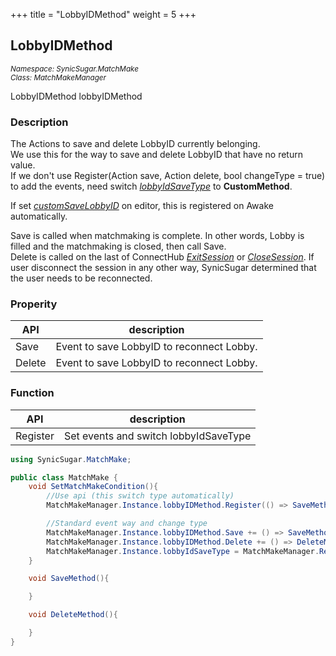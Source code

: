 +++
title = "LobbyIDMethod"
weight = 5
+++
## LobbyIDMethod
<small>*Namespace: SynicSugar.MatchMake* <br>
*Class: MatchMakeManager* </small>

LobbyIDMethod lobbyIDMethod


### Description
The Actions to save and delete LobbyID currently belonging.<br>
We use this for the way to save and delete LobbyID that have no return value.<br>
If we don't use Register(Action save, Action delete, bool changeType = true) to add the events, need switch *[lobbyIdSaveType](../MatchMakeManager/lobbyidsavetype)* to **CustomMethod**.

If set *[customSaveLobbyID](../MatchMakeManager/customsavelobbyid)* on editor, this is registered on Awake automatically.

Save is called when matchmaking is complete. In other words, Lobby is filled and the matchmaking is closed, then call Save.<br>
Delete is called on the last of ConnectHub *[ExitSession](../../SynicSugar.P2P/ConnectHub/exitsession)* or *[CloseSession](../../SynicSugar.P2P/ConnectHub/exitsession)*. If user disconnect the session in any other way, SynicSugar determined that the user needs to be reconnected.


### Properity
| API | description |
|---|---|
| Save | Event to save LobbyID to reconnect Lobby. |
| Delete | Event to save LobbyID to reconnect Lobby. |


### Function
| API | description |
|---|---|
| Register | Set events and switch lobbyIdSaveType |


```cs
using SynicSugar.MatchMake;

public class MatchMake {
    void SetMatchMakeCondition(){
        //Use api (this switch type automatically)
        MatchMakeManager.Instance.lobbyIDMethod.Register(() => SaveMethod(), () => DeleteMethod());

        //Standard event way and change type
        MatchMakeManager.Instance.lobbyIDMethod.Save += () => SaveMethod();
        MatchMakeManager.Instance.lobbyIDMethod.Delete += () => DeleteMethod();
        MatchMakeManager.Instance.lobbyIdSaveType = MatchMakeManager.RecconectLobbyIdSaveType.CustomMethod;
    }

    void SaveMethod(){

    }

    void DeleteMethod(){

    }
}
```